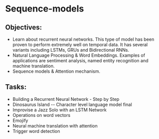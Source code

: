 # Sequence-models

## Objectives:
  - Learn about recurrent neural networks. This type of model has been proven to perform extremely well on temporal data. It has several variants including LSTMs, GRUs and Bidirectional RNNs.
  - Natural Language Processing & Word Embeddings. Examples of applications are sentiment analysis, named entity recognition and machine translation.
  - Sequence models & Attention mechanism.
  
## Tasks:
  - Building a Recurrent Neural Network - Step by Step 
  - Dinosaurus Island -- Character level language model final 
  - Improvise a Jazz Solo with an LSTM Network 
  - Operations on word vectors 
  - Emojify 
  - Neural machine translation with attention 
  - Trigger word detection 
